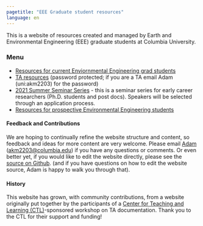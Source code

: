 ```yaml
---
pagetitle: "EEE Graduate student resources"
language: en
---
```


This is a website of resources created and managed by Earth and
Environmental Engineering (EEE) graduate students at Columbia
University.

### Menu

- [Resources for current Enviornmental Engineering grad students](current-student-resources.md)
- [TA resources](ta-resources.md) (password protected; if you are a TA
  email Adam (uni:akm2203) for the password)
- [2021 Summer Seminar Series](seminar-series.md) - this is a seminar
  series for early career researchers (Ph.D. students and post
  docs). Speakers will be selected through an application process.
- [Resources for prospective Environmental Engineering students](prospective-student-resources.md)

#### Feedback and Contributions

We are hoping to continually refine the website structure and content,
so feedback and ideas for more content are very welcome. Please email
[Adam](http://www.columbia.edu/~akm2203/) (akm2203@columbia.edu) if
you have any questions or comments. Or even better yet, if you would
like to edit the website directly, please see the [source on
Github](https://github.com/massma/eee-grad-website). (and if you have
questions on how to edit the website source, Adam is happy to walk you
through that).

#### History

This website has grown, with community contributions, from a website
originally put together by the participants of a [Center for Teaching
and Learning (CTL)](https://ctl.columbia.edu/)-sponsored workshop on
TA documentation. Thank you to the CTL for their support and funding!
